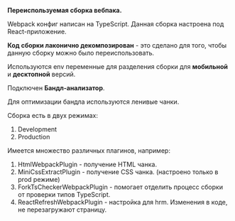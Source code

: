 **Переиспользуемая сборка вебпака.**

Webpack конфиг написан на TypeScript. Данная сборка настроена под React-приложение.

**Код сборки лаконично декомпозирован** - это сделано для того, чтобы данную сборку можно было переиспользовать.

Используются env переменные для разделения сборки для **мобильной** и **десктопной** версий.

Подключен **Бандл-анализатор**.

Для оптимизации бандла используются ленивые чанки.

Сборка есть в двух режимах: 
  1. Development
  2. Production

Имеется множество различных плагинов, например: 
  1. HtmlWebpackPlugin - получение HTML чанка.
  2. MiniCssExtractPlugin - получение CSS чанка. (настроено только в prod режиме)
  3. ForkTsCheckerWebpackPlugin - помогает отделить процесс сборки от проверки типов TypeScript.
  4. ReactRefreshWebpackPlugin - настройка для hrm. Изменения в коде, не перезагружают страницу.

